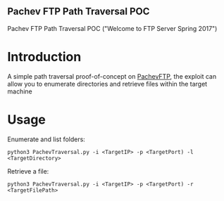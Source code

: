 ## Pachev FTP Path Traversal POC
Pachev FTP Path Traversal POC ("Welcome to FTP Server Spring 2017")


# Introduction

A simple path traversal proof-of-concept on [PachevFTP](https://github.com/pachev/pachev_ftp),
 the exploit can allow you to enumerate directories and retrieve files within the target machine 

# Usage 

Enumerate and list folders:

```
python3 PachevTraversal.py -i <TargetIP> -p <TargetPort) -l <TargetDirectory>
```

Retrieve a file:

```
python3 PachevTraversal.py -i <TargetIP> -p <TargetPort) -r <TargetFilePath>
```

